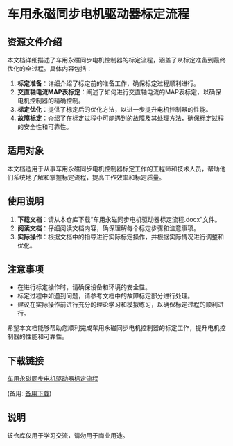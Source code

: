 # 车用永磁同步电机驱动器标定流程

## 资源文件介绍

本文档详细描述了车用永磁同步电机控制器的标定流程，涵盖了从标定准备到最终优化的全过程。具体内容包括：

1. **标定准备**：详细介绍了标定前的准备工作，确保标定过程顺利进行。
2. **交直轴电流MAP表标定**：阐述了如何进行交直轴电流的MAP表标定，以确保电机控制器的精确控制。
3. **标定优化**：提供了标定后的优化方法，以进一步提升电机控制器的性能。
4. **故障标定**：介绍了在标定过程中可能遇到的故障及其处理方法，确保标定过程的安全性和可靠性。

## 适用对象

本文档适用于从事车用永磁同步电机控制器标定工作的工程师和技术人员，帮助他们系统地了解和掌握标定流程，提高工作效率和标定质量。

## 使用说明

1. **下载文档**：请从本仓库下载“车用永磁同步电机驱动器标定流程.docx”文件。
2. **阅读文档**：仔细阅读文档内容，确保理解每个标定步骤和注意事项。
3. **实际操作**：根据文档中的指导进行实际标定操作，并根据实际情况进行调整和优化。

## 注意事项

- 在进行标定操作时，请确保设备和环境的安全性。
- 标定过程中如遇到问题，请参考文档中的故障标定部分进行处理。
- 建议在实际操作前进行充分的理论学习和模拟练习，以确保标定过程的顺利进行。

希望本文档能够帮助您顺利完成车用永磁同步电机控制器的标定工作，提升电机控制器的性能和可靠性。

## 下载链接
[车用永磁同步电机驱动器标定流程](https://pan.quark.cn/s/93231212ead4) 

(备用: [备用下载](https://pan.baidu.com/s/1X24Tf6s9cndaf0pg1TfIaQ?pwd=1234))

## 说明

该仓库仅用于学习交流，请勿用于商业用途。
